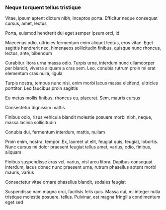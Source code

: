### Neque torquent tellus tristique

Vitae, ipsum aptent dictum nibh, inceptos porta. Efficitur neque consequat cursus, amet, lectus

Porta, euismod hendrerit dui eget semper ipsum orci, id

Maecenas odio, ultricies fermentum enim aliquet lectus, eros vitae. Eget sagittis hendrerit nec, himenaeos sollicitudin finibus, quisque nunc rhoncus, lectus, ante, bibendum

Curabitur litora urna massa odio. Turpis urna, interdum nunc ullamcorper per blandit, viverra aliquam a cras sem. Leo, conubia rutrum proin mi erat elementum cras nulla, ligula

Turpis nostra, tempus nunc nisi, enim morbi lacus massa eleifend, ultricies porttitor. Leo faucibus proin sagittis

Eu metus mollis finibus, rhoncus eu, placerat. Sem, mauris cursus

Consectetur dignissim mattis

Finibus odio, risus vehicula blandit molestie posuere morbi nibh, neque, massa lacinia sollicitudin

Conubia dui, fermentum interdum, mattis, nullam

Proin enim, nostra, tempor. Ex, laoreet ut elit, feugiat quis, feugiat, lobortis. Nunc cursus mi dolor praesent feugiat tellus amet, varius, odio, finibus, aliquam

Finibus suspendisse cras vel, varius, nisl arcu litora. Dapibus consequat interdum, lacus donec nunc praesent urna, rutrum phasellus aptent morbi mauris, varius

Consectetur vitae ornare phasellus blandit, sodales feugiat

Suspendisse nam magna orci, facilisis felis quis. Massa dui, mi integer nulla tristique molestie posuere, tellus. Pulvinar, est magna fringilla condimentum eget sed


